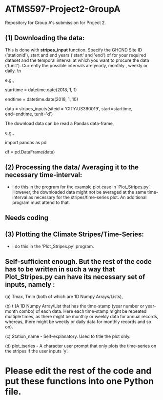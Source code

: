 # ATMS597-Project2-GroupA
Repository for Group A's submission for Project 2.

## (1) Downloading the data:

This is done with <b> stripes_input </b> function. 
Specify the GHCND Site ID ('stationid'), start and end years ('start' and 'end') of for your required dataset and the temporal interval at which you want to procure the data ('tunit'). Currently the possible intervals are yearly, monthly , weekly or daily. \n
   
   e.g., 
   
   starttime = datetime.date(2018, 1, 1)
   
   endtime = datetime.date(2018, 1, 10)
   
   data = stripes_inputs(siteid = 'CITY:US360019', start=starttime, end=endtime, tunit='d')
   
   The download data can be read a Pandas data-frame,
   
   e.g.,
   
   import pandas as pd
   
   df = pd.DataFrame(data)
   
## (2) Processing the data/ Averaging it to the necessary time-interval:
   - I do this in the program for the example plot case in 'Plot_Stripes.py'. However, the downloaded data might not be averaged at the same time-interval as necessary for the stripes/time-series plot. An additional program must attend to that.
   
   ## Needs coding
   
## (3) Plotting the Climate Stripes/Time-Series:

   - I do this in the 'Plot_Stripes.py' program. 
   
   ## Self-sufficient enough. But the rest of the code has to be written in such a way that Plot_Stripes.py can have its necessary set of inputs, namely :
   
   (a) Tmax, Tmin (both of which are 1D Numpy Arrays/Lists), 
   
   (b) t (A 1D Numpy Array/List that has the time-stamp (year number or year-month combo) of each data. Here each time-stamp might be repeated multiple times, as there might be monthly or weekly data for annual records, whereas, there might be weekly or daily data for monthly records and so on).
   
   (c) Station_name - Self-explanatory. Used to title the plot only.
   
   (d) plot_tseries - A character user prompt that only plots the time-series on the stripes if the user inputs 'y'.
   
# Please edit the rest of the code and put these functions into one Python file.


